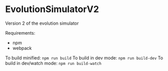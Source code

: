 # EvolutionSimulatorV2
Version 2 of the evolution simulator

Requirements:
- npm
- webpack

To build minified: `npm run build`
To build in dev mode: `npm run build-dev`
To build in dev/watch mode: `npm run build-watch`
